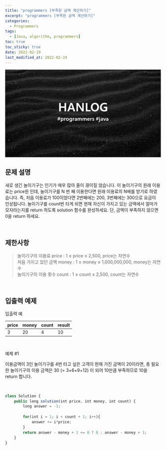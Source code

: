 ```yaml
---
title: "programmers [부족한 금액 계산하기]"
excerpt: "programmers [부족한 금액 계산하기]"
categories:
  - Programmers
tags:
  - [Java, algorithm, programmers]
toc: true
toc_sticky: true
date: 2022-02-19
last_modified_at: 2022-02-19
---
```


![HAN.jpg](/assets/images/programmers.png)

## 문제 설명

새로 생긴 놀이기구는 인기가 매우 많아 줄이 끊이질 않습니다. 이 놀이기구의 원래 이용료는 price원 인데, 놀이기구를 N 번 째 이용한다면 원래 이용료의 N배를 받기로 하였습니다. 즉, 처음 이용료가 100이었다면 2번째에는 200, 3번째에는 300으로 요금이 인상됩니다.
놀이기구를 count번 타게 되면 현재 자신이 가지고 있는 금액에서 얼마가 모자라는지를 return 하도록 solution 함수를 완성하세요.
단, 금액이 부족하지 않으면 0을 return 하세요.

<br>

## 제한사항

> 놀이기구의 이용료 price : 1 ≤ price ≤ 2,500, price는 자연수<br>
> 처음 가지고 있던 금액 money : 1 ≤ money ≤ 1,000,000,000, money는 자연수<br>
> 놀이기구의 이용 횟수 count : 1 ≤ count ≤ 2,500, count는 자연수

<br>

## 입출력 예제

입출력 예

|price|money|count|result|
|------|------|------|------|
|3|20|4|10|

<br>

예제 #1 <br>

이용금액이 3인 놀이기구를 4번 타고 싶은 고객이 현재 가진 금액이 20이라면, 총 필요한 놀이기구의 이용 금액은 30 (= 3+6+9+12) 이 되어 10만큼 부족하므로 10을 return 합니다.

<br>

```js
class Solution {
    public long solution(int price, int money, int count) {
        long answer = -1;
        
        for(int i = 1; i < count + 1; i++){
            answer += i*price;
        }
        return answer - money + 1 <= 0 ? 0 : answer - money + 1; 
    }
}
```
